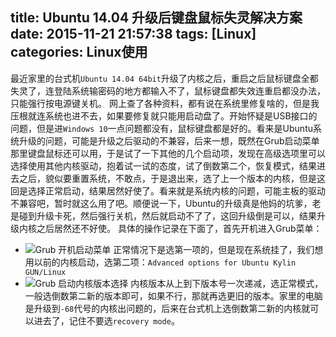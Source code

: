 title: Ubuntu 14.04 升级后键盘鼠标失灵解决方案
date: 2015-11-21 21:57:38
tags: [Linux]
categories: Linux使用
---
最近家里的台式机`Ubuntu 14.04 64bit`升级了内核之后，重启之后鼠标键盘全都失灵了，连登陆系统输密码的地方都输入不了，鼠标键盘都失效连重启都没办法，只能强行按电源键关机。
网上查了各种资料，都有说在系统里修复啥的，但是我压根就连系统也进不去，如果要修复就只能用启动盘了。开始怀疑是USB接口的问题，但是进`Windows 10`一点问题都没有，鼠标键盘都是好的。看来是Ubuntu系统升级的问题，可能是升级之后驱动的不兼容，后来一想，既然在Grub启动菜单那里键盘鼠标还可以用，于是试了一下其他的几个启动项，发现在高级选项里可以选择使用其他内核驱动，抱着试一试的态度，试了倒数第二个，恢复模式，结果进去之后，貌似要重置系统，不敢点，于是退出来，选了上一个版本的内核，但是这回是选择正常启动，结果居然好使了。看来就是系统内核的问题，可能主板的驱动不兼容吧，暂时就这么用了吧。顺便说一下，Ubuntu的升级真是他妈的坑爹，老是碰到升级卡死，然后强行关机，然后就启动不了了，这回升级倒是可以，结果升级内核之后居然还不好使。
具体的操作记录在下面了，首先开机进入Grub菜单：
* ![Grub 开机启动菜单](http://7xn9y9.com1.z0.glb.clouddn.com/Ubuntu%2014.04%20升级后键盘鼠标失灵解决方案01.jpg)
正常情况下是选第一项的，但是现在系统挂了，我们想用以前的内核启动，选第二项：`Advanced options for Ubuntu Kylin GUN/Linux`
* ![Grub 启动内核版本选择](http://7xn9y9.com1.z0.glb.clouddn.com/Ubuntu%2014.04%20升级后键盘鼠标失灵解决方案02.jpg)
内核版本从上到下版本号一次递减，选正常模式，一般选倒数第二新的版本即可，如果不行，那就再选更旧的版本。家里的电脑是升级到`-68`代号的内核出问题的，后来在台式机上选倒数第二新的内核就可以进去了，记住不要选`recovery mode`。
